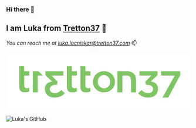 ### Hi there 👋
## I am **Luka** from [Tretton37](https://tretton37.com/) 🌄
*You can reach me at [luka.locniskar@tretton37.com](mailto:luka.locniskar@tretton37.com)* 📫

![Tretton37](./img/_tretton37_logo_green.png)

![Luka's GitHub](https://github-readme-stats.vercel.app/api?username=Doublel222&count_private=true)